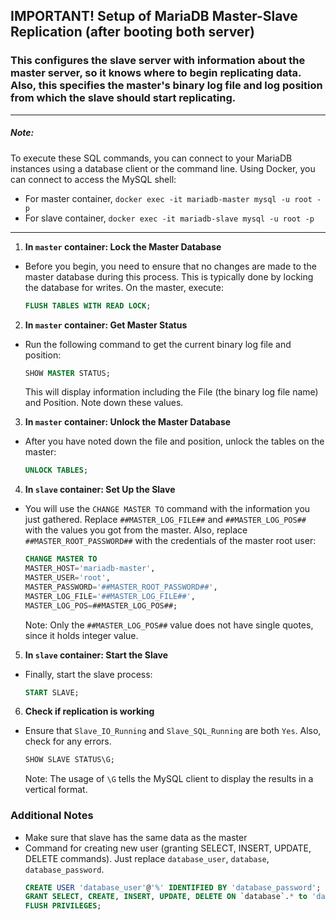 ## IMPORTANT! Setup of MariaDB Master-Slave Replication (after booting both server)
### This configures the slave server with information about the master server, so it knows where to begin replicating data. Also, this specifies the master's binary log file and log position from which the slave should start replicating.
---
##### Note:

To execute these SQL commands, you can connect to your MariaDB instances using a database client or the command line. Using Docker, you can connect to access the MySQL shell:
- For master container, `docker exec -it mariadb-master mysql -u root -p`
- For slave container, `docker exec -it mariadb-slave mysql -u root -p`
---

1. **In `master` container: Lock the Master Database**
- Before you begin, you need to ensure that no changes are made to the master database during this process. This is typically done by locking the database for writes. On the master, execute:
    ```sql
    FLUSH TABLES WITH READ LOCK;
    ```
2. **In `master` container: Get Master Status**
- Run the following command to get the current binary log file and position:
    ```sql
    SHOW MASTER STATUS;
    ```
    This will display information including the File (the binary log file name) and Position. Note down these values.

3. **In `master` container: Unlock the Master Database**
- After you have noted down the file and position, unlock the tables on the master:
    ```sql
    UNLOCK TABLES;
    ```

4. **In `slave` container: Set Up the Slave**
- You will use the `CHANGE MASTER TO` command with the information you just gathered. Replace `##MASTER_LOG_FILE##` and `##MASTER_LOG_POS##` with the values you got from the master. Also, replace `##MASTER_ROOT_PASSWORD##` with the credentials of the master root user:
    ```sql
    CHANGE MASTER TO
    MASTER_HOST='mariadb-master',
    MASTER_USER='root',
    MASTER_PASSWORD='##MASTER_ROOT_PASSWORD##',
    MASTER_LOG_FILE='##MASTER_LOG_FILE##',
    MASTER_LOG_POS=##MASTER_LOG_POS##;
    ```
    Note: Only the `##MASTER_LOG_POS##` value does not have single quotes, since it holds integer value.

5. **In `slave` container: Start the Slave**
- Finally, start the slave process:
    ```sql
    START SLAVE;
    ```
6. **Check if replication is working**
- Ensure that `Slave_IO_Running` and `Slave_SQL_Running` are both `Yes`. Also, check for any errors.
    ```sql
    SHOW SLAVE STATUS\G;
    ```
    Note: The usage of `\G` tells the MySQL client to display the results in a vertical format.
### Additional Notes
* Make sure that slave has the same data as the master
* Command for creating new user (granting SELECT, INSERT, UPDATE, DELETE commands). Just replace `database_user`, `database`, `database_password`.
    ```sql
    CREATE USER 'database_user'@'%' IDENTIFIED BY 'database_password';
    GRANT SELECT, CREATE, INSERT, UPDATE, DELETE ON `database`.* to 'database_user'@'%';
    FLUSH PRIVILEGES;
    ```
